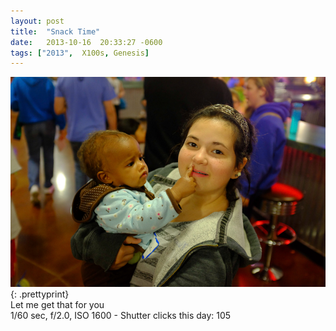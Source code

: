 ```yaml
---
layout: post
title:  "Snack Time"
date:   2013-10-16  20:33:27 -0600
tags: ["2013",  X100s, Genesis]
---
```

![:title](/images/2013/2013_1016_DSCF0407.jpg)
{: .prettyprint}  
Let me get that for you  
1/60 sec, f/2.0, ISO 1600 - Shutter clicks this day: 105